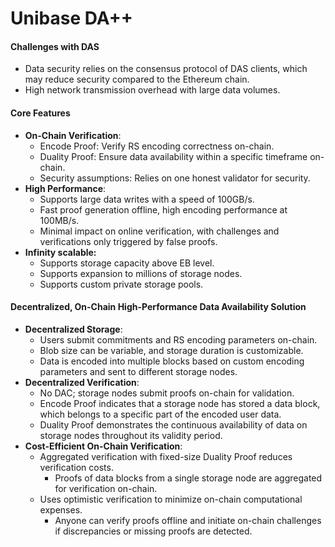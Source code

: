 # Unibase DA++

#### Challenges with DAS

* Data security relies on the consensus protocol of DAS clients, which may reduce security compared to the Ethereum chain.
* High network transmission overhead with large data volumes.

#### Core Features

* **On-Chain Verification**:
  * Encode Proof: Verify RS encoding correctness on-chain.
  * Duality Proof: Ensure data availability within a specific timeframe on-chain.
  * Security assumptions: Relies on one honest validator for security.
* **High Performance**:
  * Supports large data writes with a speed of 100GB/s.
  * Fast proof generation offline, high encoding performance at 100MB/s.
  * Minimal impact on online verification, with challenges and verifications only triggered by false proofs.
* **Infinity scalable:**
  * Supports storage capacity above EB level.
  * Supports expansion to millions of storage nodes.
  * Supports custom private storage pools.

#### Decentralized, On-Chain High-Performance Data Availability Solution

* **Decentralized Storage**:
  * Users submit commitments and RS encoding parameters on-chain.
  * Blob size can be variable, and storage duration is customizable.
  * Data is encoded into multiple blocks based on custom encoding parameters and sent to different storage nodes.
* **Decentralized Verification**:
  * No DAC; storage nodes submit proofs on-chain for validation.
  * Encode Proof indicates that a storage node has stored a data block, which belongs to a specific part of the encoded user data.
  * Duality Proof demonstrates the continuous availability of data on storage nodes throughout its validity period.
* **Cost-Efficient On-Chain Verification**:
  * Aggregated verification with fixed-size Duality Proof reduces verification costs.
    * Proofs of data blocks from a single storage node are aggregated for verification on-chain.
  * Uses optimistic verification to minimize on-chain computational expenses.
    * Anyone can verify proofs offline and initiate on-chain challenges if discrepancies or missing proofs are detected.



